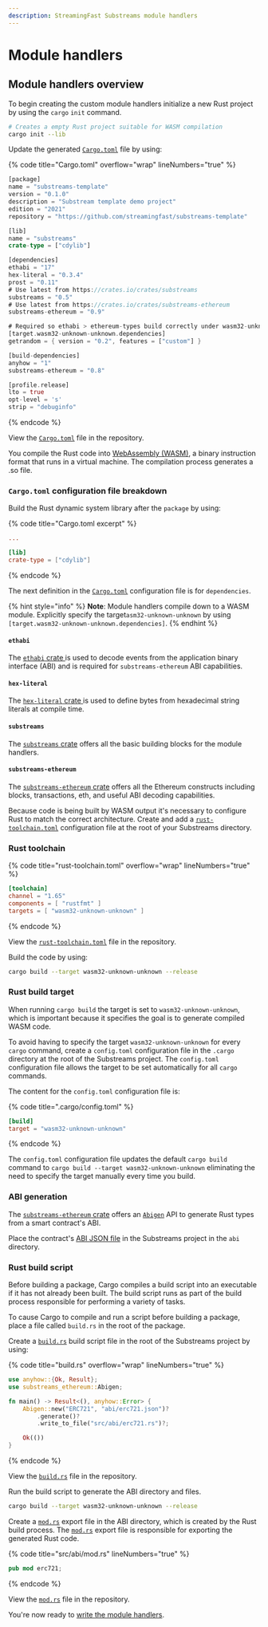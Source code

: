 ```yaml
---
description: StreamingFast Substreams module handlers
---
```


# Module handlers

## Module handlers overview

To begin creating the custom module handlers initialize a new Rust project by using the `cargo` `init` command.

```bash
# Creates a empty Rust project suitable for WASM compilation
cargo init --lib
```

Update the generated [`Cargo.toml`](https://github.com/streamingfast/substreams-template/blob/develop/Cargo.toml) file by using:

{% code title="Cargo.toml" overflow="wrap" lineNumbers="true" %}
```rust
[package]
name = "substreams-template"
version = "0.1.0"
description = "Substream template demo project"
edition = "2021"
repository = "https://github.com/streamingfast/substreams-template"

[lib]
name = "substreams"
crate-type = ["cdylib"]

[dependencies]
ethabi = "17"
hex-literal = "0.3.4"
prost = "0.11"
# Use latest from https://crates.io/crates/substreams
substreams = "0.5"
# Use latest from https://crates.io/crates/substreams-ethereum
substreams-ethereum = "0.9"

# Required so ethabi > ethereum-types build correctly under wasm32-unknown-unknown
[target.wasm32-unknown-unknown.dependencies]
getrandom = { version = "0.2", features = ["custom"] }

[build-dependencies]
anyhow = "1"
substreams-ethereum = "0.8"

[profile.release]
lto = true
opt-level = 's'
strip = "debuginfo"
```
{% endcode %}

View the [`Cargo.toml`](https://github.com/streamingfast/substreams-template/blob/develop/Cargo.toml) file in the repository.

You compile the Rust code into [WebAssembly (WASM)](https://webassembly.org/), a binary instruction format that runs in a virtual machine. The compilation process generates a .so file.

### **`Cargo.toml` configuration file breakdown**

Build the Rust dynamic system library after the `package` by using:

{% code title="Cargo.toml excerpt" %}
```toml
...

[lib]
crate-type = ["cdylib"]
```
{% endcode %}

The next definition in the [`Cargo.toml`](https://github.com/streamingfast/substreams-template/blob/develop/Cargo.toml) configuration file is for `dependencies`.

{% hint style="info" %}
**Note**: Module handlers compile down to a WASM module. Explicitly specify the target`asm32-unknown-unknown` by using `[target.wasm32-unknown-unknown.dependencies]`.
{% endhint %}

#### `ethabi`

The [`ethabi` crate ](https://crates.io/crates/ethabi)is used to decode events from the application binary interface (ABI) and is required for `substreams-ethereum` ABI capabilities.

#### `hex-literal`

The [`hex-literal` crate ](https://crates.io/crates/hex-literal)is used to define bytes from hexadecimal string literals at compile time.

#### `substreams`

The [`substreams` crate](https://docs.rs/substreams/latest/substreams/) offers all the basic building blocks for the module handlers.

#### `substreams-ethereum`

The [`substreams-ethereum` crate](https://crates.io/crates/substreams-ethereum-core) offers all the Ethereum constructs including blocks, transactions, eth, and useful ABI decoding capabilities.

Because code is being built by WASM output it's necessary to configure Rust to match the correct architecture. Create and add a [`rust-toolchain.toml`](https://github.com/streamingfast/substreams-template/blob/develop/rust-toolchain.toml) configuration file at the root of your Substreams directory.

### Rust toolchain

{% code title="rust-toolchain.toml" overflow="wrap" lineNumbers="true" %}
```toml
[toolchain]
channel = "1.65"
components = [ "rustfmt" ]
targets = [ "wasm32-unknown-unknown" ]
```
{% endcode %}

View the [`rust-toolchain.toml`](https://github.com/streamingfast/substreams-template/blob/develop/rust-toolchain.toml) file in the repository.

Build the code by using:

```bash
cargo build --target wasm32-unknown-unknown --release
```

### **Rust build target**

When running `cargo build` the target is set to `wasm32-unknown-unknown`, which is important because it specifies the goal is to generate compiled WASM code.

To avoid having to specify the target `wasm32-unknown-unknown` for every `cargo` command, create a `config.toml` configuration file in the `.cargo` directory at the root of the Substreams project. The `config.toml` configuration file allows the target to be set automatically for all `cargo` commands.

The content for the `config.toml` configuration file is:

{% code title=".cargo/config.toml" %}
```toml
[build]
target = "wasm32-unknown-unknown"
```
{% endcode %}

The `config.toml` configuration file updates the default `cargo build` command to `cargo build --target wasm32-unknown-unknown` eliminating the need to specify the target manually every time you build.

### ABI generation

The [`substreams-ethereum` crate](https://crates.io/crates/substreams-ethereum) offers an [`Abigen`](https://docs.rs/substreams-ethereum-abigen/latest/substreams_ethereum_abigen/build/struct.Abigen.html) API to generate Rust types from a smart contract's ABI.

Place the contract's [ABI JSON file](../../.gitbook/assets/erc721.json) in the Substreams project in the `abi` directory.

### **Rust build script**

Before building a package, Cargo compiles a build script into an executable if it has not already been built. The build script runs as part of the build process responsible for performing a variety of tasks.

To cause Cargo to compile and run a script before building a package, place a file called `build.rs` in the root of the package.

Create a [`build.rs`](https://github.com/streamingfast/substreams-template/blob/develop/build.rs) build script file in the root of the Substreams project by using:

{% code title="build.rs" overflow="wrap" lineNumbers="true" %}
```rust
use anyhow::{Ok, Result};
use substreams_ethereum::Abigen;

fn main() -> Result<(), anyhow::Error> {
    Abigen::new("ERC721", "abi/erc721.json")?
        .generate()?
        .write_to_file("src/abi/erc721.rs")?;

    Ok(())
}
```
{% endcode %}

View the [`build.rs`](https://github.com/streamingfast/substreams-template/blob/develop/build.rs) file in the repository.

Run the build script to generate the ABI directory and files.

```bash
cargo build --target wasm32-unknown-unknown --release
```

Create a [`mod.rs`](https://github.com/streamingfast/substreams-template/blob/develop/src/abi/mod.rs) export file in the ABI directory, which is created by the Rust build process. The [`mod.rs`](https://github.com/streamingfast/substreams-template/blob/develop/src/abi/mod.rs) export file is responsible for exporting the generated Rust code.

{% code title="src/abi/mod.rs" lineNumbers="true" %}
```rust
pub mod erc721;
```
{% endcode %}

View the [`mod.rs`](https://github.com/streamingfast/substreams-template/blob/develop/src/abi/mod.rs) file in the repository.

You're now ready to [write the module handlers](writing-module-handlers.md).
